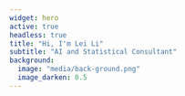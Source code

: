 ```yaml
---
widget: hero
active: true
headless: true
title: "Hi, I'm Lei Li"
subtitle: "AI and Statistical Consultant"
background:
  image: "media/back-ground.png"
  image_darken: 0.5
---
```


